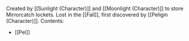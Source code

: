 Created by [[Sunlight (Character)]] and [[Moonlight (Character)]] to store Mirrorcatch lockets. Lost in the [[Fall]], first discovered by [[Peligin (Character)]].
Contents:
* [[Pel]]